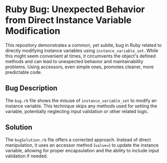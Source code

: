 # Ruby Bug: Unexpected Behavior from Direct Instance Variable Modification

This repository demonstrates a common, yet subtle, bug in Ruby related to directly modifying instance variables using `instance_variable_set`.  While this might seem convenient at times, it circumvents the object's defined methods and can lead to unexpected behavior and maintainability problems.  Using accessors, even simple ones, promotes cleaner, more predictable code.

## Bug Description

The `bug.rb` file shows the misuse of `instance_variable_set` to modify an instance variable.  This technique skips any methods used for setting the variable, potentially neglecting input validation or other related logic.

## Solution

The `bugSolution.rb` file offers a corrected approach. Instead of direct manipulation, it uses an accessor method (`value=`) to update the instance variable, allowing for proper encapsulation and the ability to include input validation if needed.